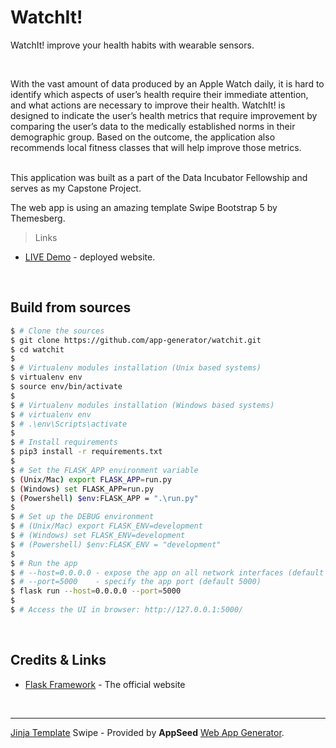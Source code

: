 # WatchIt!

WatchIt! improve your health habits with wearable sensors.

<br />

With the vast amount of data produced by an Apple Watch daily, it is hard to identify which aspects of user’s health require their immediate attention, and what actions are necessary to improve their health. WatchIt! is designed to indicate the user’s health metrics that require improvement by comparing the user’s data to the medically established norms in their demographic group. Based on the outcome, the application also recommends local fitness classes that will help improve those metrics.

<br />
This application was built as a part of the Data Incubator Fellowship and serves as my Capstone Project. 

The web app is using an amazing template Swipe Bootstrap 5 by Themesberg.
<br />

> Links

- [LIVE Demo](https://jinja-swipe-bootstrap-5.appseed-srv1.com/) - deployed website.

<br />

## Build from sources

```bash
$ # Clone the sources
$ git clone https://github.com/app-generator/watchit.git
$ cd watchit
$
$ # Virtualenv modules installation (Unix based systems)
$ virtualenv env
$ source env/bin/activate
$
$ # Virtualenv modules installation (Windows based systems)
$ # virtualenv env
$ # .\env\Scripts\activate
$
$ # Install requirements
$ pip3 install -r requirements.txt
$
$ # Set the FLASK_APP environment variable
$ (Unix/Mac) export FLASK_APP=run.py
$ (Windows) set FLASK_APP=run.py
$ (Powershell) $env:FLASK_APP = ".\run.py"
$
$ # Set up the DEBUG environment
$ # (Unix/Mac) export FLASK_ENV=development
$ # (Windows) set FLASK_ENV=development
$ # (Powershell) $env:FLASK_ENV = "development"
$
$ # Run the app
$ # --host=0.0.0.0 - expose the app on all network interfaces (default 127.0.0.1)
$ # --port=5000    - specify the app port (default 5000)  
$ flask run --host=0.0.0.0 --port=5000
$
$ # Access the UI in browser: http://127.0.0.1:5000/
```

<br />

## Credits & Links

- [Flask Framework](https://www.palletsprojects.com/p/flask/) - The official website

<br />

---
[Jinja Template](https://appseed.us/jinja-template) Swipe - Provided by **AppSeed** [Web App Generator](https://appseed.us/app-generator).
